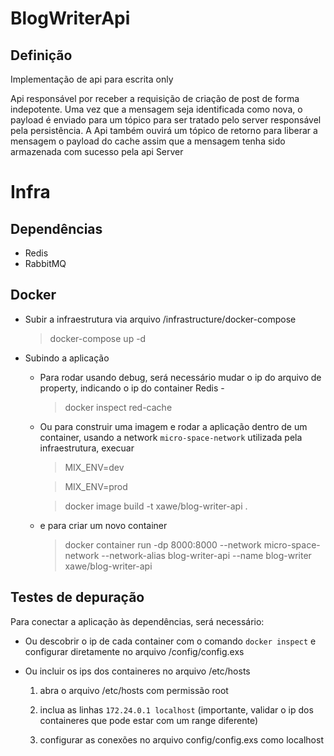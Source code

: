 # BlogWriterApi


## Definição

Implementação de api para escrita only

Api responsável por receber a requisição de criação de post de forma indepotente. Uma vez que a mensagem seja identificada como nova, o payload é enviado para um tópico para ser tratado pelo server responsável pela persistência.
A Api também ouvirá um tópico de retorno para liberar a mensagem o payload do cache assim que a mensagem tenha sido armazenada com sucesso pela api Server

# Infra

## Dependências

  - Redis
  - RabbitMQ    

## Docker

* Subir a infraestrutura via arquivo /infrastructure/docker-compose               

  > docker-compose up -d

* Subindo a aplicação

  - Para rodar usando debug, será necessário mudar o ip do arquivo de property, indicando o ip do container Redis - 
        
    > docker inspect red-cache

  - Ou para construir uma imagem e 
    rodar a aplicação dentro de um container, usando a network `micro-space-network` utilizada 
    pela infraestrutura, execuar

    > MIX_ENV=dev

    > MIX_ENV=prod

    > docker image build -t xawe/blog-writer-api .

  - e para criar um novo container
      
    > docker container run -dp 8000:8000 --network micro-space-network --network-alias blog-writer-api --name blog-writer xawe/blog-writer-api 


## Testes de depuração

  Para conectar a aplicação às dependências, será necessário:

  - Ou descobrir o ip de cada container com o comando `docker inspect` e configurar diretamente no arquivo /config/config.exs

  - Ou incluir os ips dos containeres no arquivo /etc/hosts

    1) abra o arquivo /etc/hosts com permissão root

    2) inclua as linhas `172.24.0.1 localhost` (importante, validar o ip dos containeres que pode estar com um range diferente)

    3) configurar as conexões no arquivo config/config.exs como localhost
